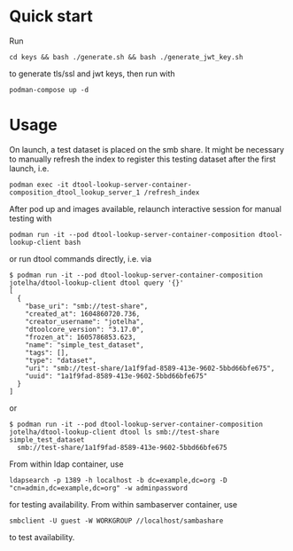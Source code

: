 # Quick start

Run

    cd keys && bash ./generate.sh && bash ./generate_jwt_key.sh

to generate tls/ssl and jwt keys, then run with

    podman-compose up -d


# Usage

On launch, a test dataset is placed on the smb share. It might be necessary to manually refresh the index to 
register this testing dataset after the first launch, i.e.

    podman exec -it dtool-lookup-server-container-composition_dtool_lookup_server_1 /refresh_index

After pod up and images available, relaunch interactive session for manual
testing with

    podman run -it --pod dtool-lookup-server-container-composition dtool-lookup-client bash

or run dtool commands directly, i.e. via

```console
$ podman run -it --pod dtool-lookup-server-container-composition jotelha/dtool-lookup-client dtool query '{}'
[
  {
    "base_uri": "smb://test-share",
    "created_at": 1604860720.736,
    "creator_username": "jotelha",
    "dtoolcore_version": "3.17.0",
    "frozen_at": 1605786853.623,
    "name": "simple_test_dataset",
    "tags": [],
    "type": "dataset",
    "uri": "smb://test-share/1a1f9fad-8589-413e-9602-5bbd66bfe675",
    "uuid": "1a1f9fad-8589-413e-9602-5bbd66bfe675"
  }
]
```

or

```console
$ podman run -it --pod dtool-lookup-server-container-composition jotelha/dtool-lookup-client dtool ls smb://test-share
simple_test_dataset
  smb://test-share/1a1f9fad-8589-413e-9602-5bbd66bfe675
```

From within ldap container, use

    ldapsearch -p 1389 -h localhost -b dc=example,dc=org -D "cn=admin,dc=example,dc=org" -w adminpassword

for testing availability. From within sambaserver container, use

    smbclient -U guest -W WORKGROUP //localhost/sambashare

to test availability.
